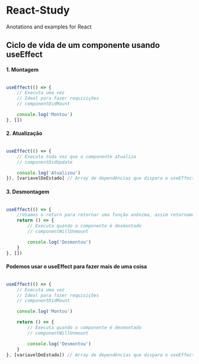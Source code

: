 # React-Study
Anotations and examples for React

## Ciclo de vida de um componente usando useEffect

#### 1. Montagem

```javascript

useEffect(() => {
    // Executa uma vez
    // Ideal para fazer requisições
    // componentDidMount

    console.log('Montou')
}, [])

```

#### 2. Atualização

```javascript

useEffect(() => {
    // Executa toda vez que o componente atualiza
    // componentDidUpdate

    console.log('Atualizou')
}), [variavelDeEstado] // Array de dependências que dispara o useEffect toda vez que a variável de estado mudar

```

#### 3. Desmontagem

```javascript

useEffect(() => {
    //Usamos o return para retornar uma função anônima, assim retornamos quando o componente é desmontado
    return () => {
        // Executa quando o componente é desmontado
        // componentWillUnmount

        console.log('Desmontou')
    }
}, [])

```

#### Podemos usar o useEffect para fazer mais de uma coisa

```javascript

useEffect(() => {
    // Executa uma vez
    // Ideal para fazer requisições
    // componentDidMount

    console.log('Montou')

    return () => {
        // Executa quando o componente é desmontado
        // componentWillUnmount

        console.log('Desmontou')
    }
}, [variavelDeEstado]) // Array de dependências que dispara o useEffect toda vez que a variável de estado mudar

```

